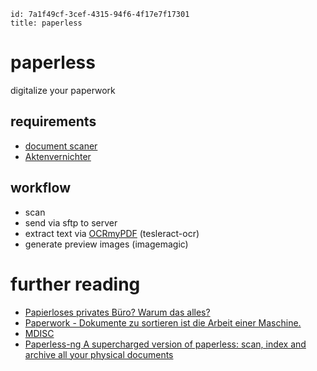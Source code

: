 ```
id: 7a1f49cf-3cef-4315-94f6-4f17e7f17301
title: paperless
```

# paperless

digitalize your paperwork

## requirements

* [document scaner][8]
* [Aktenvernichter][7]

## workflow

* scan
* send via sftp to server
* extract text via [OCRmyPDF][2] (tesleract-ocr)
* generate preview images (imagemagic) 


# further reading

* [Papierloses privates Büro? Warum das alles?][1]
* [Paperwork - Dokumente zu sortieren ist die Arbeit einer Maschine.][3]
* [MDISC][4]
* [Paperless-ng A supercharged version of paperless: scan, index and archive all your physical documents][5]

[1]: https://write.tchncs.de/~/Paperless/schritt-0-die-basics-%C3%BCbersicht
[2]: https://wiki.ubuntuusers.de/OCRmyPDF/
[3]: https://openpaper.work/de/
[4]: https://www.verbatim.de/de/cat/mdisc-archival-media/
[5]: https://github.com/jonaswinkler/paperless-ng
[7]: https://www.amazon.de/Leitz-80090000-Aktenvernichter-Partikelschnitt-Sicherheitsstufe/dp/B07J4X1WR6
[8]: https://www.amazon.de/Brother-ADS-2800W-Dokumentenscanner-WLAN-schwarz/dp/B01AWGDBDY

